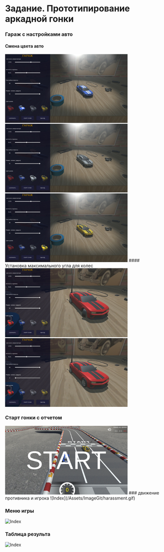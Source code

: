 # Задание. Прототипирование аркадной гонки


### Гараж с настройками авто  
#### Смена цвета авто
<img src="/Assets/ImageGit/G1.jpg" width="400" />
<img src="/Assets/ImageGit/G2.jpg" width="400" />
<img src="/Assets/ImageGit/G3.jpg" width="400" />
#### Установка максимального угла для колес
<img src="/Assets/ImageGit/G4.jpg" width="400" />
<img src="/Assets/ImageGit/G5.jpg" width="400" />

### Старт гонки с отчетом 
<img src="/Assets/ImageGit/menu2.jpg" width="400" />
### движение противника и игрока 
![Index](/Assets/ImageGit/harassment.gif)

### Меню игры
![Index](/Assets/ImageGit/NewWave.gif)

### Таблица результа
![Index](/Assets/ImageGit/Game.gif)
